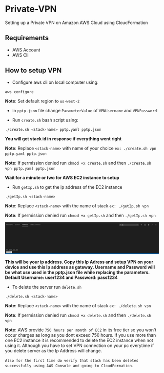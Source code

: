 # Private-VPN

Setting up a Private VPN on Amazon AWS Cloud using CloudFormation

## Requirements

- AWS Account
- AWS Cli

## How to setup VPN

- Configure aws cli on local computer using:

```
aws configure
```

**Note:** Set default region to `us-west-2`

- In `pptp.json` file change `ParameterValue` of `VPNUsername` and `VPNPassword`

* Run `create.sh` bash script using:

```
./create.sh <stack-name> pptp.yaml pptp.json
```

**You will get stack id in response if everything went right**

**Note:** Replace `<stack-name>` with name of your choice `ex: ./create.sh vpn pptp.yaml pptp.json`

**Note:** If permission denied run `chmod +x create.sh` and then `./create.sh vpn pptp.yaml pptp.json`

**Wait for a minute or two for AWS EC2 instance to setup**

- Run `getIp.sh` to get the ip address of the EC2 instance

```
./getIp.sh <stack-name>
```

**Note:** Replace `<stack-name>` with the name of stack `ex: ./getIp.sh vpn`

**Note:** If permission denied run `chmod +x getIp.sh` and then `./getIp.sh vpn`

![result](./images/ip.png)

**This will be your ip address. Copy this Ip Adress and setup VPN on your device and use this Ip address as gateway. Username and Password will be what use used in the pptp.json file while replacing the parameters.**
**<br>Default Username: user1234 and Password: pass1234**

- To delete the server run `delete.sh`

```
./delete.sh <stack-name>
```

**Note:** Replace `<stack-name>` with the name of stack `ex: ./delete.sh vpn`

**Note:** If permission denied run `chmod +x delete.sh` and then `./delete.sh vpn`

**Note:** AWS provide `750 hours per month of EC2` in its free tier so you won't occur charges as long as you dont exceed 750 hours. If you use more than one EC2 instance it is recommended to delete the EC2 instance when not using it. Although you have to set VPN connection on your pc everytime if you delete server as the Ip Address will change.

`Also for the first time do verify that stack has been deleted successfully using AWS Console and going to CloudFormation.`
